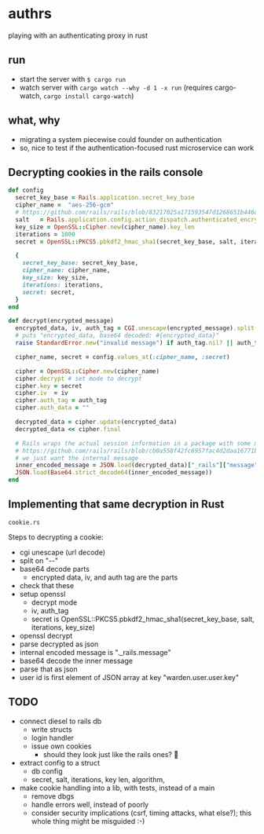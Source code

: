# authrs

playing with an authenticating proxy in rust

## run

- start the server with `$ cargo run`
- watch server with `cargo watch --why -d 1 -x run` (requires cargo-watch, `cargo install cargo-watch`)

## what, why

- migrating a system piecewise could founder on authentication
- so, nice to test if the authentication-focused rust microservice can work


## Decrypting cookies in the rails console

```ruby
def config
  secret_key_base = Rails.application.secret_key_base
  cipher_name =  "aes-256-gcm"
  # https://github.com/rails/rails/blob/83217025a171593547d1268651b446d3533e2019/activesupport/lib/active_support/key_generator.rb#L22
  salt   = Rails.application.config.action_dispatch.authenticated_encrypted_cookie_salt
  key_size = OpenSSL::Cipher.new(cipher_name).key_len
  iterations = 1000
  secret = OpenSSL::PKCS5.pbkdf2_hmac_sha1(secret_key_base, salt, iterations, key_size)

  {
    secret_key_base: secret_key_base,
    cipher_name: cipher_name,
    key_size: key_size,
    iterations: iterations,
    secret: secret,
  }
end

def decrypt(encrypted_message)
  encrypted_data, iv, auth_tag = CGI.unescape(encrypted_message).split("--".freeze).map { |v| ::Base64.strict_decode64(v) }
  # puts "encrypted_data, base64 decoded: #{encrypted_data}"
  raise StandardError.new("invalid message") if auth_tag.nil? || auth_tag.bytes.length != 16

  cipher_name, secret = config.values_at(:cipher_name, :secret) 

  cipher = OpenSSL::Cipher.new(cipher_name)
  cipher.decrypt # set mode to decrypt
  cipher.key = secret
  cipher.iv  = iv
  cipher.auth_tag = auth_tag
  cipher.auth_data = ""

  decrypted_data = cipher.update(encrypted_data)
  decrypted_data << cipher.final

  # Rails wraps the actual session information in a package with some metadata
  # https://github.com/rails/rails/blob/cb0a558f42fc6957fac4d2daa16771b72ff7da6e/activesupport/lib/active_support/messages/metadata.rb
  # we just want the internal message
  inner_encoded_message = JSON.load(decrypted_data)["_rails"]["message"]
  JSON.load(Base64.strict_decode64(inner_encoded_message))
end
```

## Implementing that same decryption in Rust

`cookie.rs`

Steps to decrypting a cookie:
- cgi unescape (url decode)
- split on "--"
- base64 decode parts
  - encrypted data, iv, and auth tag are the parts
- check that these
- setup openssl
  - decrypt mode
  - iv, auth_tag
  - secret is OpenSSL::PKCS5.pbkdf2_hmac_sha1(secret_key_base, salt, iterations, key_size)
- openssl decrypt
- parse decrypted as json
- internal encoded message is "._rails.message"
- base64 decode the inner message
- parse that as json
- user id is first element of JSON array at key "warden.user.user.key"

## TODO

- connect diesel to rails db
    - write structs
    - login handler
    - issue own cookies 
      - should they look just like the rails ones? 👀
- extract config to a struct
  - db config
  - secret, salt, iterations, key len, algorithm, 
- make cookie handling into a lib, with tests, instead of a main
   - remove dbgs
   - handle errors well, instead of poorly
   - consider security implications (csrf, timing attacks, what else?); this whole thing might be misguided
       :-)
